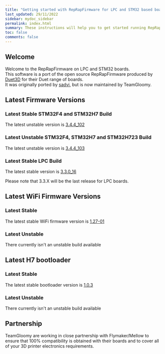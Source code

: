 ```yaml
---
title: "Getting started with RepRapFirmware for LPC and STM32 based boards"
last_updated: 29/11/2022
sidebar: mydoc_sidebar
permalink: index.html
summary: These instructions will help you to get started running RepRapFirmware on your LPC or STM32 based 3D printer board
toc: false
comments: false
---
```


## Welcome

Welcome to the RepRapFirmware on LPC and STM32 boards.  
This software is a port of the open source RepRapFirmware produced by [Duet3D](http://www.duet3d.com) for their Duet range of boards.  
It was originally ported by [sadvi](https://github.com/sdavi), but is now maintained by TeamGloomy.

## Latest Firmware Versions

### Latest Stable STM32F4 and STM32H7 Build

The latest unstable version is [3.4.4_102](https://github.com/gloomyandy/RepRapFirmware/releases/tag/v3.4.4_102)

### Latest Unstable STM32F4, STM32H7 and STM32H723 Build

The latest unstable version is [3.4.4_103](https://github.com/gloomyandy/RepRapFirmware/releases/tag/v3.4.4_103)

### Latest Stable LPC Build

The latest stable version is [3.3.0_16](https://github.com/gloomyandy/RepRapFirmware/releases/tag/v3.3.0_16)

Please note that 3.3.X will be the last release for LPC boards.

## Latest WiFi Firmware Versions

### Latest Stable

The latest stable WiFi firmware version is [1.27-01](https://github.com/gloomyandy/DuetWiFiSocketServer/releases/tag/v1.27-01)

### Latest Unstable

There currently isn't an unstable build available

## Latest H7 bootloader

### Latest Stable

The latest stable bootloader version is [1.0.3](https://github.com/gloomyandy/IAP/releases/tag/IAP_1.0.3)

### Latest Unstable

There currently isn't an unstable build available
## Partnership

TeamGloomy are working in close partnership with Flymaker/Mellow to ensure that 100% compatibility is obtained with their boards and to cover all of your 3D printer electronics requirements.  
